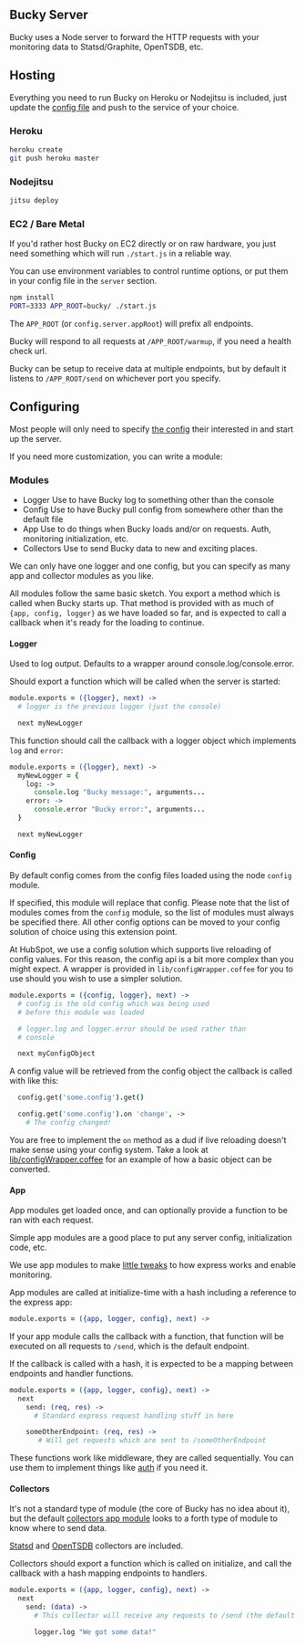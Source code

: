 ## Bucky Server

Bucky uses a Node server to forward the HTTP requests with your monitoring data to
Statsd/Graphite, OpenTSDB, etc.

## Hosting

Everything you need to run Bucky on Heroku or Nodejitsu is included, just update the
[config file](config/default.yaml) and push to the service of your choice.

### Heroku

```bash
heroku create
git push heroku master
```

### Nodejitsu

```bash
jitsu deploy
```

### EC2 / Bare Metal

If you'd rather host Bucky on EC2 directly or on raw hardware, you just need something
which will run `./start.js` in a reliable way.

You can use environment variables to control runtime options, or put them in your config
file in the `server` section.

```bash
npm install
PORT=3333 APP_ROOT=bucky/ ./start.js
```

The `APP_ROOT` (or `config.server.appRoot`) will prefix all endpoints.

Bucky will respond to all requests at `/APP_ROOT/warmup`, if you need a health check url.

Bucky can be setup to receive data at multiple endpoints, but by default it listens
to `/APP_ROOT/send` on whichever port you specify.

## Configuring

Most people will only need to specify [the config](config/defaults.yaml) their interested in
and start up the server.

If you need more customization, you can write a module:

### Modules

- Logger
  Use to have Bucky log to something other than the console
- Config
  Use to have Bucky pull config from somewhere other than the default file
- App
  Use to do things when Bucky loads and/or on requests.  Auth, monitoring initialization, etc.
- Collectors
  Use to send Bucky data to new and exciting places.

We can only have one logger and one config, but you can specify as many app and collector modules
as you like.

All modules follow the same basic sketch.  You export a method which is called when Bucky
starts up.  That method is provided with as much of `{app, config, logger}` as we have
loaded so far, and is expected to call a callback when it's ready for the loading to continue.

#### Logger

Used to log output.  Defaults to a wrapper around console.log/console.error.

Should export a function which will be called when the server is started:

```coffeescript
module.exports = ({logger}, next) ->
  # logger is the previous logger (just the console)

  next myNewLogger
```

This function should call the callback with a logger object which implements
`log` and `error`:

```coffeescript
module.exports = ({logger}, next) ->
  myNewLogger = {
    log: ->
      console.log "Bucky message:", arguments...
    error: ->
      console.error "Bucky error:", arguments...
  }

  next myNewLogger
```

#### Config

By default config comes from the config files loaded using the node `config` module.

If specified, this module will replace that config.  Please note that the list of
modules comes from the `config` module, so the list of modules must always be
specified there.  All other config options can be moved to your config solution
of choice using this extension point.

At HubSpot, we use a config solution which supports live reloading of config
values.  For this reason, the config api is a bit more complex than you might
expect.  A wrapper is provided in `lib/configWrapper.coffee` for you to use
should you wish to use a simpler solution.

```coffeescript
module.exports = ({config, logger}, next) ->
  # config is the old config which was being used
  # before this module was loaded

  # logger.log and logger.error should be used rather than
  # console

  next myConfigObject
```

A config value will be retrieved from the config object the callback is
called with like this:

```coffeescript
  config.get('some.config').get()

  config.get('some.config').on 'change', ->
    # The config changed!
```

You are free to implement the `on` method as a dud if live reloading doesn't
make sense using your config system.  Take a look at [lib/configWrapper.coffee](lib/configWrapper.coffee)
for an example of how a basic object can be converted.
  
#### App

App modules get loaded once, and can optionally provide a function to be ran with each request.

Simple app modules are a good place to put any server config, initialization code, etc.

We use app modules to make [little tweaks](modules/trustProxy.coffee) to how express works and enable
monitoring.

App modules are called at initialize-time with a hash including a reference to the express app:

```coffeescript
module.exports = ({app, logger, config}, next) ->
```

If your app module calls the callback with a function, that function will be executed on all requests to
`/send`, which is the default endpoint.

If the callback is called with a hash, it is expected to be a mapping between endpoints and handler functions.

```coffeescript
module.exports = ({app, logger, config}, next) ->
  next
    send: (req, res) ->
      # Standard express request handling stuff in here

    someOtherEndpoint: (req, res) ->
       # Will get requests which are sent to /someOtherEndpoint
```

These functions work like middleware, they are called sequentially.  You can use them to implement
things like [auth](modules/auth.coffee) if you need it.

#### Collectors

It's not a standard type of module (the core of Bucky has no idea about it), but the default
[collectors app module](modules/collectors.coffee) looks to a forth type of module to know
where to send data.

[Statsd](modules/statsd.coffee) and [OpenTSDB](modules/openTSDB.coffee) collectors are included.

Collectors should export a function which is called on initialize, and call the callback with a hash
mapping endpoints to handlers.

```coffeescript
module.exports = ({app, logger, config}, next) ->
  next
    send: (data) ->
      # This collector will receive any requests to /send (the default endpoint)

      logger.log "We got some data!"
```
